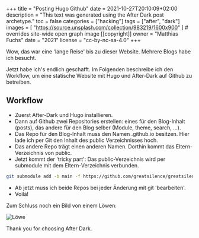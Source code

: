 +++
title = "Posting Hugo Github"
date = 2021-10-27T20:10:09+02:00
description = "This text was generated using the After Dark post archetype."
toc = false
categories = ["hacking"]
tags = ["after", "dark"]
images = [
  "https://source.unsplash.com/collection/983219/1600x900"
] # overrides site-wide open graph image
[[copyright]]
  owner = "Matthias Fuchs"
  date = "2021"
  license = "cc-by-nc-sa-4.0"
+++

Wow, das war eine 'lange Reise' bis zu dieser Website. Mehrere Blogs habe ich besucht.

Jetzt habe ich's endlich geschafft. Im Folgenden beschreibe ich den Workflow, um eine statische Website mit Hugo und After-Dark auf Github zu betreiben.

## Workflow
 - Zuerst After-Dark und Hugo installieren.
 - Dann auf Github zwei Repositories erstellen: eines für den Blog-Inhalt (posts), das andere für den Blog selber (Module, theme, search, ...).
 - Das Repo für den Blog-Inhalt muss den Namen <Benutzername>.github.io besitzen. Hier lade ich per Git den Inhalt des public Verzeichnisses hoch.
 - Das andere Repo trägt einen anderen Namen. Dorthin kommt das Eltern-Verzeichnis von public.
 - Jetzt kommt der 'tricky part': Das public-Verzeichnis wird per submodule mit dem Eltern-Verzeichnis verbunden.
 
 ```sh
 git submodule add -b main -f https://github.com/greatsilence/greatsilence.github.io.git public 
 ```

 - Ab jetzt muss ich beide Repos bei jeder Änderung mit git 'bearbeiten'. 
 - Voilà!
 
Zum Schluss noch ein Bild von einem Löwen:

![Löwe](/lion.png)
 
Thank you for choosing After Dark.
